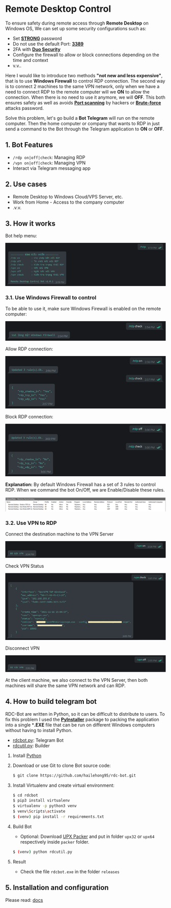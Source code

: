 # Remote Desktop Control

To ensure safety during remote access through **Remote Desktop** on Windows OS, We can set up some security configurations such as:

- Set **[STRONG](https://www.lastpass.com/features/password-generator)** password
- Do not use the default Port: **[3389](https://docs.microsoft.com/en-us/windows-server/remote/remote-desktop-services/clients/change-listening-port)**
- 2FA with **[Duo Security](https://duo.com/docs/rdp)**
- Configure the firewall to allow or block connections depending on the time and context
- v.v..

Here I would like to introduce two methods **"not new and less expensive"**, that is to use **Windows Firewall** to control RDP connection. The second way is to connect 2 machines to the same VPN network, only when we have a need to connect RDP to the remote computer will we **ON** to allow the connection. When there is no need to use it anymore, we will **OFF**. This both ensures safety as well as avoids **[Port scanning](https://en.wikipedia.org/wiki/Port_scanner)** by hackers or **[Brute-force](https://en.wikipedia.org/wiki/Brute-force_attack)** attacks password.

Solve this problem, let's go build a **Bot Telegram** will run on the remote computer. Then the home computer or company that wants to RDP in just send a command to the Bot through the Telegram application to **ON** or **OFF**.


## 1. Bot Features

- `/rdp on|off|check`: Managing RDP
- `/vpn on|off|check`: Managing VPN
- Interact via Telegram messaging app

## 2. Use cases

- Remote Desktop to Windows Cloud/VPS Server, etc.
- Work from Home - Access to the company computer
- .v.v.

## 3. How it works

Bot help menu:

![help](assets/help.png)

### 3.1. Use Windows Firewall to control

To be able to use it, make sure Windows Firewall is enabled on the remote computer:

![error_firewall](assets/error_firewall.png)

Allow RDP connection:

![on](assets/on.png)


Block RDP connection:

![off](assets/off.png)


**Explanation:** By default Windows Firewall has a set of 3 rules to control RDP. When we command the bot On/Off, we are Enable/Disable these rules.

![rules](assets/rules.png)


### 3.2. Use VPN to RDP

Connect the destination machine to the VPN Server

![vpn_on](assets/vpn_on.png)

Check VPN Status

![vpn_check](assets/vpn_check.png)

Disconnect VPN

![vpn_off](assets/vpn_off.png)

At the client machine, we also connect to the VPN Server, then both machines will share the same VPN network and can RDP.


## 4. How to build telegram bot

RDC-Bot are written in Python, so it can be difficult to distribute to users. To fix this problem I used the **[PyInstaller](https://www.pyinstaller.org/)** package to packing the application into a single ***.EXE** file that can be run on different Windows computers without having to install Python.

- [rdcbot.py](rdcbot.py): Telegram Bot
- [rdcutil.py](rdcutil.py): Builder

1. Install [Python](https://www.python.org/downloads/windows/)
2. Download or use Git to clone Bot source code:

    ```bash
    $ git clone https://github.com/hailehong95/rdc-bot.git
    ```

3. Install Virtualenv and create virtual environment:

    ```bash
   $ cd rdcbot
   $ pip3 install virtualenv
   $ virtualenv -p python3 venv
   $ venv\Scripts\activate
   $ (venv) pip install -r requirements.txt
    ```

4. Build Bot

   - Optional: Download [UPX Packer](https://upx.github.io/) and put in folder `upx32` or `upx64` respectively inside `packer` folder.

    ```bash
    $ (venv) python rdcutil.py
    ```

5. Result

    - Check the file `rdcbot.exe` in the folder `releases`

## 5. Installation and configuration

Please read: [docs](docs)
